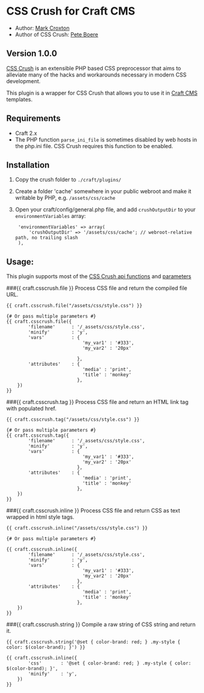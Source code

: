 # CSS Crush for Craft CMS

* Author: [Mark Croxton](http://hallmark-design.co.uk/)
* Author of CSS Crush: [Pete Boere](https://github.com/peteboere)

## Version 1.0.0

[CSS Crush](https://github.com/peteboere/css-crush) is an extensible PHP based CSS preprocessor that aims to alleviate many of the hacks and workarounds necessary in modern CSS development.

This plugin is a wrapper for CSS Crush that allows you to use it in [Craft CMS](http://buildwithcraft.com) templates.

## Requirements

* Craft 2.x
* The PHP function `parse_ini_file` is sometimes disabled by web hosts in the php.ini file. CSS Crush requires this function to be enabled.

## Installation

1. Copy the crush folder to `./craft/plugins/`
2. Create a folder 'cache' somewhere in your public webroot and make it writable by PHP, e.g. `/assets/css/cache`
3. Open your craft/config/general.php file, and add `crushOutputDir` to your `environmentVariables` array:

 		'environmentVariables' => array(
    		'crushOutputDir' => '/assets/css/cache'; // webroot-relative path, no trailing slash
		),


## Usage:

This plugin supports most of the [CSS Crush api functions](http://the-echoplex.net/csscrush/#api--functions) and [parameters](http://the-echoplex.net/csscrush/#api--options)


###{{ craft.csscrush.file }}
Process CSS file and return the compiled file URL.

	{{ craft.csscrush.file("/assets/css/style.css") }}

	{# Or pass multiple parameters #}
	{{ craft.csscrush.file({
			'filename' 		: '/_assets/css/style.css',
			'minify' 		: 'y',
			'vars' 			: {	
								'my_var1' : '#333',
								'my_var2' : '20px'
							  
							  },
			'attributes' 	: {
								'media' : 'print',
								'title' : 'monkey'
							  },
		}) 
	}}

###{{ craft.csscrush.tag }}
Process CSS file and return an HTML link tag with populated href.

	{{ craft.csscrush.tag("/assets/css/style.css") }}

	{# Or pass multiple parameters #}
	{{ craft.csscrush.tag({
			'filename' 		: '/_assets/css/style.css',
			'minify' 		: 'y',
			'vars' 			: {	
								'my_var1' : '#333',
								'my_var2' : '20px'
							  },
			'attributes' 	: {
								'media' : 'print',
								'title' : 'monkey'
							  },
		}) 
	}}


###{{ craft.csscrush.inline }}
Process CSS file and return CSS as text wrapped in html style tags.

	{{ craft.csscrush.inline("/assets/css/style.css") }}

	{# Or pass multiple parameters #}

	{{ craft.csscrush.inline({
			'filename' 		: '/_assets/css/style.css',
			'minify' 		: 'y',
			'vars' 			: {	
								'my_var1' : '#333',
								'my_var2' : '20px'
							  },
			'attributes' 	: {
								'media' : 'print',
								'title' : 'monkey'
							  },
		}) 
	}}

###{{ craft.csscrush.string }}
Compile a raw string of CSS string and return it.

	{{ craft.csscrush.string('@set { color-brand: red; } .my-style { color: $(color-brand); }') }}

	{{ craft.csscrush.inline({
			'css' 		: '@set { color-brand: red; } .my-style { color: $(color-brand); }',
			'minify' 	: 'y',
		}) 
	}}
